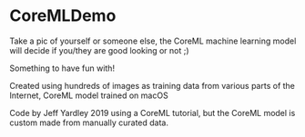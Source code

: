 # CoreMLDemo


Take a pic of yourself or someone else, the CoreML machine learning model will decide if you/they are good looking or not ;)

Something to have fun with!

Created using hundreds of images as training data from various parts of the Internet, CoreML model trained on macOS

Code by Jeff Yardley 2019 using a CoreML tutorial, but the CoreML model is custom made from manually curated data.

